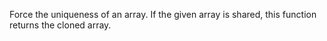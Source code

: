 Force the uniqueness of an array.
If the given array is shared, this function returns the cloned array.